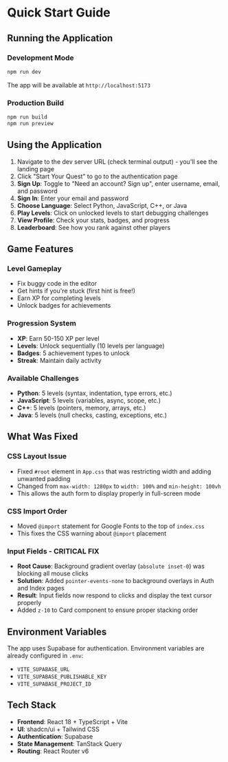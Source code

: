 # Quick Start Guide

## Running the Application

### Development Mode

```bash
npm run dev
```

The app will be available at `http://localhost:5173`

### Production Build

```bash
npm run build
npm run preview
```

## Using the Application

1. Navigate to the dev server URL (check terminal output) - you'll see the landing page
2. Click "Start Your Quest" to go to the authentication page
3. **Sign Up**: Toggle to "Need an account? Sign up", enter username, email, and password
4. **Sign In**: Enter your email and password
5. **Choose Language**: Select Python, JavaScript, C++, or Java
6. **Play Levels**: Click on unlocked levels to start debugging challenges
7. **View Profile**: Check your stats, badges, and progress
8. **Leaderboard**: See how you rank against other players

## Game Features

### Level Gameplay
- Fix buggy code in the editor
- Get hints if you're stuck (first hint is free!)
- Earn XP for completing levels
- Unlock badges for achievements

### Progression System
- **XP**: Earn 50-150 XP per level
- **Levels**: Unlock sequentially (10 levels per language)
- **Badges**: 5 achievement types to unlock
- **Streak**: Maintain daily activity

### Available Challenges
- **Python**: 5 levels (syntax, indentation, type errors, etc.)
- **JavaScript**: 5 levels (variables, async, scope, etc.)
- **C++**: 5 levels (pointers, memory, arrays, etc.)
- **Java**: 5 levels (null checks, casting, exceptions, etc.)

## What Was Fixed

### CSS Layout Issue

- Fixed `#root` element in `App.css` that was restricting width and adding unwanted padding
- Changed from `max-width: 1280px` to `width: 100%` and `min-height: 100vh`
- This allows the auth form to display properly in full-screen mode

### CSS Import Order

- Moved `@import` statement for Google Fonts to the top of `index.css`
- This fixes the CSS warning about `@import` placement

### Input Fields - CRITICAL FIX

- **Root Cause**: Background gradient overlay (`absolute inset-0`) was blocking all mouse clicks
- **Solution**: Added `pointer-events-none` to background overlays in Auth and Index pages
- **Result**: Input fields now respond to clicks and display the text cursor properly
- Added `z-10` to Card component to ensure proper stacking order

## Environment Variables

The app uses Supabase for authentication. Environment variables are already configured in `.env`:

- `VITE_SUPABASE_URL`
- `VITE_SUPABASE_PUBLISHABLE_KEY`
- `VITE_SUPABASE_PROJECT_ID`

## Tech Stack

- **Frontend**: React 18 + TypeScript + Vite
- **UI**: shadcn/ui + Tailwind CSS
- **Authentication**: Supabase
- **State Management**: TanStack Query
- **Routing**: React Router v6
